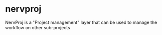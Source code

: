 # nervproj
NervProj is a "Project management" layer that can be used to manage the workflow on other sub-projects
